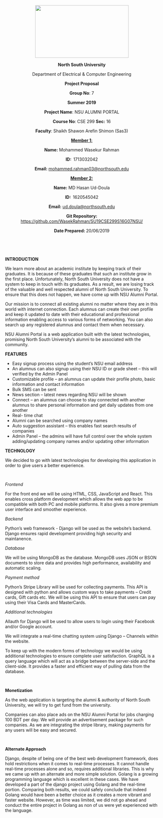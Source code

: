 <p style="text-align: center;">&nbsp;</p>
<p style="text-align: center;">&nbsp;</p>
<p align="center"><strong><img src="https://media.dhakatribune.com/uploads/2016/11/nsulogo.jpg" alt="" width="307" height="172" /></strong></p>
<p align="center"><strong>North South University</strong></p>
<p align="center">Department of Electrical &amp; Computer Engineering</p>
<p align="center"><strong>Project Proposal</strong></p>
<p align="center"><strong>Group No</strong>: 7</p>
<p align="center"><strong>Summer 2019</strong></p>
<p align="center"><strong>Project Name</strong>: NSU ALUMNI PORTAL</p>
<p align="center"><strong>Course No</strong>: CSE 299 <strong>Sec</strong><strong>:</strong> 16</p>
<p align="center"><strong>Faculty</strong>: Shaikh Shawon Arefin Shimon (Sas3)</p>
<p align="center"><strong><u>Member 1</u></strong><u>:</u></p>
<p align="center"><strong>Name</strong><strong>:</strong> Mohammed Wasekur Rahman</p>
<p align="center"><strong>ID</strong><strong>:&nbsp; </strong>1713032042</p>
<p align="center"><strong>Email</strong><strong>:</strong> <a href="mailto:mohammed.rahman03@northsouth.edu">mohammed.rahman03@northsouth.edu</a></p>
<p align="center"><strong><u>Member 2</u></strong><strong><u>:</u></strong></p>
<p align="center"><strong>Name</strong><strong>:</strong> MD Hasan Ud-Doula</p>
<p align="center"><strong>ID</strong><strong>:&nbsp; </strong>1620545042</p>
<p align="center"><strong>Email</strong><strong>:</strong> <a href="mailto:ud.doula@northsouth.edu">ud.doula@northsouth.edu</a></p>
<p align="center"><strong>Git Repository</strong><strong>: </strong><a href="https://github.com/WasekRahman/SU19CSE299S16G07NSU/">https://github.com/WasekRahman/SU19CSE299S16G07NSU/</a></p>
<p align="center"><strong>Date Prepared</strong><strong>: </strong>20/06/2019</p>
<p><strong>&nbsp;</strong></p>
<p><strong>&nbsp;</strong></p>
<p><strong>INTRODUCTION</strong></p>
<p>We learn more about an academic institute by keeping track of their graduates. It is because of these graduates that such an institute grow in the first place. Unfortunately, North South University does not have a system to keep in touch with its graduates. As a result, we are losing track of the valuable and well respected alumni of North South University. To ensure that this does not happen, we have come up with NSU Alumni Portal.</p>
<p>Our mission is to connect all existing alumni no matter where they are in this world with internet connection. Each alumnus can create their own profile and keep it updated to date with their educational and professional information enabling access to various forms of networking. You can also search up any registered alumnus and contact them when necessary.</p>
<p>NSU Alumni Portal is a web application built with the latest technologies, promising North South University&rsquo;s alumni to be associated with the community.</p>
<p><strong>FEATURES</strong></p>
<ul>
<li>Easy signup process using the student&rsquo;s NSU email address</li>
<li>An alumnus can also signup using their NSU ID or grade sheet &ndash; this will verified by the Admin Panel</li>
<li>Customizable profile &ndash; an alumnus can update their profile photo, basic information and contact information</li>
<li>Bulk SMS can be sent</li>
<li>News section &ndash; latest news regarding NSU will be shown</li>
<li>Connect &ndash; an alumnus can choose to stay connected with another alumnus to share personal information and get daily updates from one another</li>
<li>Real- time chat</li>
<li>Alumni can be searched using company names</li>
<li>Auto suggestion assistant &ndash; this enables fast search results of companies</li>
<li>Admin Panel &ndash; the admins will have full control over the whole system adding/updating company names and/or updating other information</li>
</ul>
<p><strong>TECHNOLOGY</strong></p>
<p>We decided to go with latest technologies for developing this application in order to give users a better experience.</p>
<p>&nbsp;</p>
<p><em>Frontend</em></p>
<p>For the front end we will be using HTML, CSS, JavaScript and React. This enables cross platform development which allows the web app to be compatible with both PC and mobile platforms. It also gives a more premium user interface and smoother experience.</p>
<p><em>Backend</em></p>
<p>Python&rsquo;s web framework - Django will be used as the website&rsquo;s backend. Django ensures rapid development providing high security and maintanence.</p>
<p><em>Database</em></p>
<p>We will be using MongoDB as the database. MongoDB uses JSON or BSON documents to store data and provides high performance, availability and automatic scaling.</p>
<p><em>Payment method</em></p>
<p>Python&rsquo;s Stripe Library will be used for collecting payments. This API is designed with python and allows custom ways to take payments &ndash; Credit cards, Gift cards etc. We will be using this API to ensure that users can pay using their Visa Cards and MasterCards.</p>
<p><em>Additional technologies</em></p>
<p>Allauth for Django will be used to allow users to login using their Facebook and/or Google account.</p>
<p>We will integrate a real-time chatting system using Django &ndash; Channels within the website.</p>
<p>To keep up with the modern forms of technology we would be using additional technologies to ensure complete user satisfaction. GraphQL is a query language which will act as a bridge between the server-side and the client-side. It provides a faster and efficient way of pulling data from the database.</p>
<p>&nbsp;</p>
<p><strong>Monetization</strong></p>
<p>As the web application is targeting the alumni &amp; authority of North South University, we will try to get fund from the university.</p>
<p>Companies can also place ads on the NSU Alumni Portal for jobs charging 100 BDT per day. We will provide an advertisement package for such companies. As we are integrating the stripe library, making payments for any users will be easy and secured.</p>
<p>&nbsp;</p>
<p><strong>Alternate Approach</strong></p>
<p>Django, despite of being one of the best web development framework, does hold restrictions when it comes to real-time processes. It cannot handle real-time processes alone and so, requires additional libraries. This is why we came up with an alternate and more simple solution. Golang is a growing programming language which is excellent in these cases. We have developed a part of the django project using Golang and the real-time portion. Comparing both results, we could safely conclude that indeed Golang would have been a better choice as it creates a more vibrant and faster website. However, as time was limited, we did not go ahead and conduct the entire project in Golang as non of us were yet experienced with the language.</p>
<p>&nbsp;</p>
